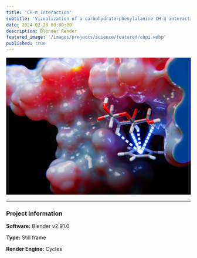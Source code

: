 ```yaml
---
title: 'CH-π interaction'
subtitle: 'Vizualization of a carbohydrate-phenylalanine CH-π interaction'
date: 2024-02-28 00:00:00
description: Blender Render
featured_image: '/images/projects/science/featured/chpi.webp'
published: true
---
```


![](/images/projects/science/full_size/chpi.webp)

---

### Project Information

**Software:** Blender v2.91.0

**Type:** Still frame

**Render Engine:** Cycles
